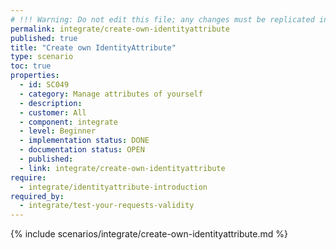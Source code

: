 ```yaml
---
# !!! Warning: Do not edit this file; any changes must be replicated in Excel !!!
permalink: integrate/create-own-identityattribute
published: true
title: "Create own IdentityAttribute"
type: scenario
toc: true
properties:
  - id: SC049
  - category: Manage attributes of yourself
  - description:
  - customer: All
  - component: integrate
  - level: Beginner
  - implementation status: DONE
  - documentation status: OPEN
  - published:
  - link: integrate/create-own-identityattribute
require:
  - integrate/identityattribute-introduction
required_by:
  - integrate/test-your-requests-validity
---
```


{% include scenarios/integrate/create-own-identityattribute.md %}

